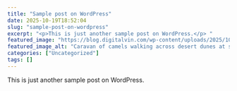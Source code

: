 ```yaml
---
title: "Sample post on WordPress"
date: 2025-10-19T18:52:04
slug: "sample-post-on-wordpress"
excerpt: "<p>This is just another sample post on WordPress.</p> "
featured_image: "https://blog.digitalvin.com/wp-content/uploads/2025/10/0zl_jukjzyq.jpg"
featured_image_alt: "Caravan of camels walking across desert dunes at sunset"
categories: ["Uncategorized"]
tags: []
---
```


This is just another sample post on WordPress.
